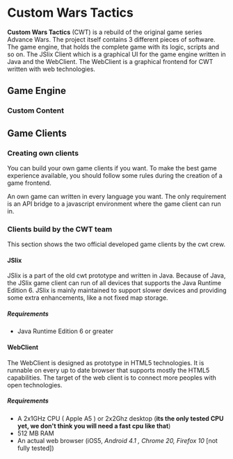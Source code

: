 # Custom Wars Tactics #

**Custom Wars Tactics** (CWT) is a rebuild of the original game series Advance Wars. The project itself contains 3 different pieces of software. The game engine, that holds the complete game with its logic, scripts and so on. The JSlix Client which is a graphical UI for the game engine written in Java and the WebClient. The WebClient is a graphical frontend for CWT written with web technologies.

## Game Engine ##

### Custom Content ###


## Game Clients ##

### Creating own clients ###

You can build your own game clients if you want. To make the best game experience available, you should follow some rules during the creation of a game frontend.  

An own game can written in every language you want. The only requirement is an API bridge to a javascript environment where the game client can run in.

### Clients build by the CWT team ###

This section shows the two official developed game clients by the cwt crew.

#### JSlix ####

JSlix is a part of the old cwt prototype and written in Java. Because of Java, the JSlix game client can run of all devices that supports the Java Runtime Edition 6. JSlix is mainly maintained to support slower devices and providing some extra enhancements, like a not fixed map storage.

##### Requirements #####

* Java Runtime Edition 6 or greater

#### WebClient ####

The WebClient is designed as prototype in HTML5 technologies. It is runnable on every up to date browser that supports mostly the HTML5 capabilities. The target of the web client is to connect more peoples with open technologies.

##### Requirements #####

* A 2x1GHz CPU ( Apple A5 ) or 2x2Ghz desktop (**its the only tested CPU yet, we don't think you will need a fast cpu like that**)
* 512 MB RAM
* An actual web browser (iOS5, *Android 4.1 , Chrome 20, Firefox 10* [not fully tested])